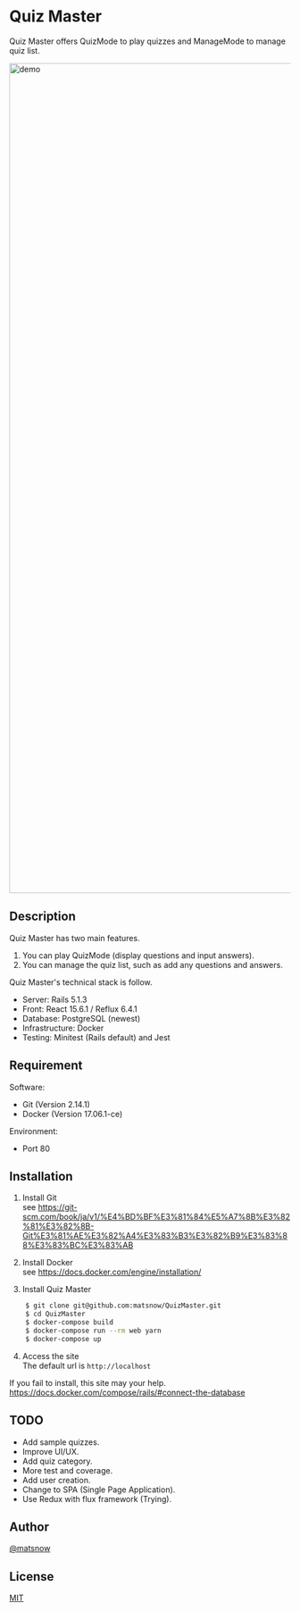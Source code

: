 # Quiz Master

Quiz Master offers QuizMode to play quizzes and ManageMode to manage quiz list.

<img width="1487" alt="demo" src="https://user-images.githubusercontent.com/18232350/29609515-6cadca18-8832-11e7-893a-529deeec29cb.png">

## Description

Quiz Master has two main features.
1. You can play QuizMode (display questions and input answers).
2. You can manage the quiz list, such as add any questions and answers.

Quiz Master's technical stack is follow.
* Server: Rails 5.1.3
* Front: React 15.6.1 / Reflux 6.4.1
* Database: PostgreSQL (newest)
* Infrastructure: Docker
* Testing: Minitest (Rails default) and Jest

## Requirement

Software:
- Git (Version 2.14.1)
- Docker (Version 17.06.1-ce)

Environment:
- Port 80

## Installation

1. Install Git   
see https://git-scm.com/book/ja/v1/%E4%BD%BF%E3%81%84%E5%A7%8B%E3%82%81%E3%82%8B-Git%E3%81%AE%E3%82%A4%E3%83%B3%E3%82%B9%E3%83%88%E3%83%BC%E3%83%AB

2. Install Docker   
see https://docs.docker.com/engine/installation/

3. Install Quiz Master   
```sh
    $ git clone git@github.com:matsnow/QuizMaster.git
    $ cd QuizMaster
    $ docker-compose build
    $ docker-compose run --rm web yarn 
    $ docker-compose up
```

4. Access the site    
The default url is `http://localhost`

If you fail to install, this site may your help.   
https://docs.docker.com/compose/rails/#connect-the-database

## TODO
* Add sample quizzes.
* Improve UI/UX.
* Add quiz category.
* More test and coverage.
* Add user creation.
* Change to SPA (Single Page Application).
* Use Redux with flux framework (Trying).

## Author

[@matsnow](https://twitter.com/matsnow0)

## License

[MIT](http://b4b4r07.mit-license.org)
